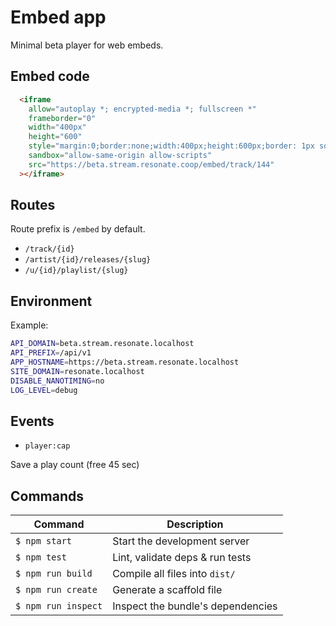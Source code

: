 # Embed app

Minimal beta player for web embeds.

## Embed code

```html
  <iframe
    allow="autoplay *; encrypted-media *; fullscreen *"
    frameborder="0"
    width="400px"
    height="600"
    style="margin:0;border:none;width:400px;height:600px;border: 1px solid #000;"
    sandbox="allow-same-origin allow-scripts"
    src="https://beta.stream.resonate.coop/embed/track/144"
  ></iframe>
```

## Routes

Route prefix is `/embed` by default.

- `/track/{id}`
- `/artist/{id}/releases/{slug}`
- `/u/{id}/playlist/{slug}`

## Environment

Example:

```sh
API_DOMAIN=beta.stream.resonate.localhost
API_PREFIX=/api/v1
APP_HOSTNAME=https://beta.stream.resonate.localhost
SITE_DOMAIN=resonate.localhost
DISABLE_NANOTIMING=no
LOG_LEVEL=debug
```

## Events

- `player:cap`

Save a play count (free 45 sec)

## Commands
Command                | Description                                      |
-----------------------|--------------------------------------------------|
`$ npm start`          | Start the development server
`$ npm test`           | Lint, validate deps & run tests
`$ npm run build`      | Compile all files into `dist/`
`$ npm run create`     | Generate a scaffold file
`$ npm run inspect`    | Inspect the bundle's dependencies
